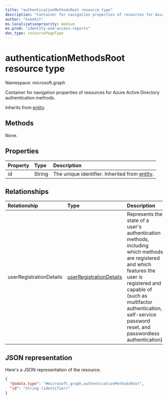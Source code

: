 ```yaml
---
title: "authenticationMethodsRoot resource type"
description: "Container for navigation properties of resources for Azure Active Directory authentication methods."
author: "kvenkit"
ms.localizationpriority: medium
ms.prod: "identity-and-access-reports"
doc_type: resourcePageType
---
```


# authenticationMethodsRoot resource type

Namespace: microsoft.graph

Container for navigation properties of resources for Azure Active Directory authentication methods.

Inherits from [entity](../resources/entity.md).

## Methods

None.

## Properties

|Property|Type|Description|
|:---|:---|:---|
|id|String| The unique identifier. Inherited from [entity](../resources/entity.md).|

## Relationships

|Relationship|Type|Description|
|:---|:---|:---|
|userRegistrationDetails|[userRegistrationDetails](../resources/userregistrationdetails.md)| Represents the state of a user's authentication methods, including which methods are registered and which features the user is registered and capable of (such as multifactor authentication, self-service password reset, and passwordless authentication).|

## JSON representation

Here's a JSON representation of the resource.

<!-- {
  "blockType": "resource",
  "keyProperty": "id",
  "@odata.type": "microsoft.graph.authenticationMethodsRoot",
  "baseType": "microsoft.graph.entity",
  "openType": false
}
-->
``` json
{
  "@odata.type": "#microsoft.graph.authenticationMethodsRoot",
  "id": "String (identifier)"
}
```
